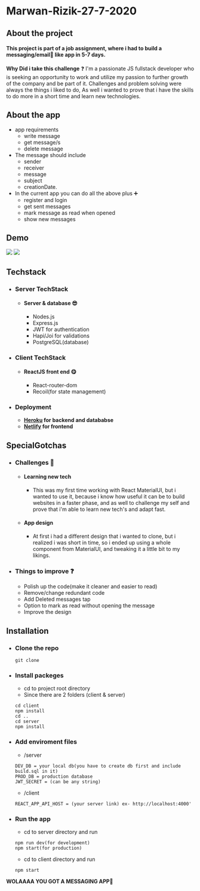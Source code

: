 # Marwan-Rizik-27-7-2020

## About the project


#### This project is part of a job assignment, where i had to build a messaging/email:e-mail: like app in 5-7 days.  
**Why Did i take this challenge** :question: 
I'm a passionate JS fullstack developer who is seeking an opportunity to work and utilize my passion to further growth of the company and be part of it. Challenges and problem solving were always the things i liked to do, As well i wanted to prove that i have the skills to do more in a short time and learn new technologies.

## About the app
-  app requirements 
    - write message
    - get message/s
    - delete message
-  The message should include   
    -  sender
    -  receiver
    -  message
    -  subject
    -  creationDate.
- In the current app you can do all the above plus :heavy_plus_sign: 
    - register and login
    - get sent messages
    - mark message as read when opened
    - show new messages

## Demo

![](https://i.imgur.com/O8poBty.png)
![](https://i.imgur.com/dpzSNqv.png)

## Techstack
- ### Server TechStack
  - #### Server & database :sunglasses: 
      - Nodes.js
      - Express.js
      - JWT for authentication
      - Hapi/Joi for validations
      - PostgreSQL(database)
- ### Client TechStack 
  - #### ReactJS front end :yum: 
      - React-router-dom
      - Recoil(for state management)
    
- ### Deployment
    - **[Heroku](https://www.heroku.com/home) for backend and datababse** 
    - **[Netlify](https://www.netlify.com/) for frontend**


## SpecialGotchas
- ### Challenges :muscle: 
    - #### Learning new tech
        - This was my first time working with React MaterialUI, but i wanted to use it, because i know how useful it can be to build websites in a faster phase, and as well to challenge my self and prove that i'm able to learn new tech's and adapt fast.
    - #### App design
        - At first i had a different design that i wanted to clone, but i realized i was short in time, so i ended up using a whole component from MaterialUI, and tweaking it a little bit to my likings.
- ### Things to improve :question: 
    - Polish up the code(make it cleaner and easier to read)
    - Remove/change redundant code
    - Add Deleted messages tap
    - Option to mark as read without opening the message
    - Improve the design

## Installation

- ### Clone the repo
    ```
    git clone 
    ```
- ### Install packeges
    - cd to project root directory
    - Since there are 2 folders (client & server)
    ```
    cd client
    npm install
    cd ..
    cd server
    npm install
    ```
- ### Add enviroment files
    - /server
    ```
    DEV_DB = your local db(you have to create db first and include build.sql in it)
    PROD_DB = production database
    JWT_SECRET = (can be any string)
    ```
    - /client
    ```
    REACT_APP_API_HOST = (your server link) ex- http://localhost:4000'
    
    ```
- ### Run the app
    - cd to server directory and run
    ```
    npm run dev(for development)
    npm start(for production)
    ```
    - cd to client directory and run
    ```
    npm start
    ```
    
**WOLAAAA YOU GOT A MESSAGING APP:love_letter:**
